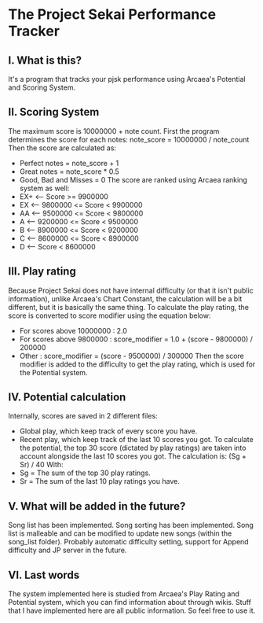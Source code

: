 # The Project Sekai Performance Tracker
## I. What is this?
It's a program that tracks your pjsk performance using Arcaea's Potential and Scoring System.

## II. Scoring System
The maximum score is 10000000 + note count.
First the program determines the score for each notes:
    note_score = 10000000 / note_count
Then the score are calculated as:
- Perfect notes = note_score + 1
- Great notes = note_score * 0.5
- Good, Bad and Misses = 0
The score are ranked using Arcaea ranking system as well:
- EX+ <-- Score >= 9900000
- EX  <-- 9800000 <= Score < 9900000
- AA  <-- 9500000 <= Score < 9800000
- A   <-- 9200000 <= Score < 9500000
- B   <-- 8900000 <= Score < 9200000
- C   <-- 8600000 <= Score < 8900000
- D   <-- Score < 8600000

## III. Play rating
Because Project Sekai does not have internal difficulty (or that it isn't public information), unlike Arcaea's Chart Constant, the calculation will be a bit different, but it is basically the same thing.
To calculate the play rating, the score is converted to score modifier using the equation below:
- For scores above 10000000 : 2.0
- For scores above  9800000 : score_modifier = 1.0 + (score - 9800000) / 200000
- Other                     : score_modifier = (score - 9500000) / 300000
Then the score modifier is added to the difficulty to get the play rating, which is used for the Potential system.

## IV. Potential calculation
Internally, scores are saved in 2 different files:
- Global play, which keep track of every score you have.
- Recent play, which keep track of the last 10 scores you got.
To calculate the potential, the top 30 score (dictated by play ratings) are taken into account alongside the last 10 scores you got.
The calculation is: (Sg + Sr) / 40
With:
- Sg = The sum of the top 30 play ratings.
- Sr = The sum of the last 10 play ratings you have.

## V. What will be added in the future?
Song list has been implemented.
Song sorting has been implemented.
Song list is malleable and can be modified to update new songs (within the song_list folder).
Probably automatic difficulty setting, support for Append difficulty and JP server in the future.

## VI. Last words
The system implemented here is studied from Arcaea's Play Rating and Potential system, which you can find information about through wikis. Stuff that I have implemented here are all public information. So feel free to use it.